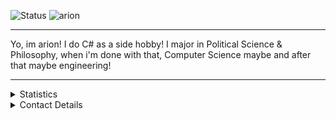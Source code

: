 ![Status](https://img.shields.io/badge/Status-OnHoliday!-green)
![arion](https://cdn.discordapp.com/attachments/711777766755926107/750250818967699479/e206d3be58c0498ed39d8df1064f10274b1dc97a_-_Copy.png)
<hr>

Yo, im arion! I do C# as a side hobby! I major in Political Science & Philosophy, when i'm done with that, Computer Science maybe and after that maybe engineering!

<hr>

<details>
      <summary>Statistics</summary>
  <p align=center>
    <a href="https://youtu.be/K7XHy8nppf4">
      <img align="center" src="https://github-readme-stats.vercel.app/api?username=Arion-Kun&show_icons=true&include_all_commits=true&show_icons=true&title_color=fff&icon_color=303030&text_color=fff&bg_color=303030&hide_border=false" alt="Stats were supposed to load here but did not ¯\_(ツ)_/¯" />
    </a>
  </p>
</details>

<details>
      <summary>Contact Details</summary>
    <p>

[![Discord](https://img.shields.io/badge/Discord%20-arion%231223-brightgreen)](https://youtu.be/K7XHy8nppf4)
      <br>
[![Github](https://img.shields.io/badge/Github-Arion--Kun-blue)](https://youtu.be/K7XHy8nppf4?WhyWouldYouClickHere,YouAreAlreadyOnGithubBoomer!)
      <br>
[![Steam](https://img.shields.io/badge/Steam-arion-blue)](https://steamcommunity.com/id/Arion_Kun/)
      <br>
    </p>
</details>
